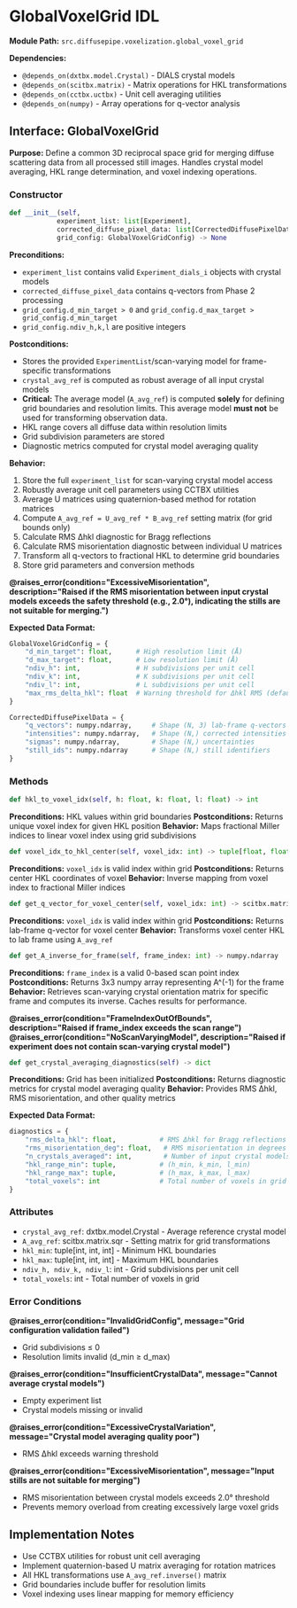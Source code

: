 # GlobalVoxelGrid IDL

**Module Path:** `src.diffusepipe.voxelization.global_voxel_grid`

**Dependencies:** 
- `@depends_on(dxtbx.model.Crystal)` - DIALS crystal models
- `@depends_on(scitbx.matrix)` - Matrix operations for HKL transformations
- `@depends_on(cctbx.uctbx)` - Unit cell averaging utilities
- `@depends_on(numpy)` - Array operations for q-vector analysis

## Interface: GlobalVoxelGrid

**Purpose:** Define a common 3D reciprocal space grid for merging diffuse scattering data from all processed still images. Handles crystal model averaging, HKL range determination, and voxel indexing operations.

### Constructor

```python
def __init__(self, 
            experiment_list: list[Experiment], 
            corrected_diffuse_pixel_data: list[CorrectedDiffusePixelData],
            grid_config: GlobalVoxelGridConfig) -> None
```

**Preconditions:**
- `experiment_list` contains valid `Experiment_dials_i` objects with crystal models
- `corrected_diffuse_pixel_data` contains q-vectors from Phase 2 processing
- `grid_config.d_min_target > 0` and `grid_config.d_max_target > grid_config.d_min_target`
- `grid_config.ndiv_h,k,l` are positive integers

**Postconditions:**
- Stores the provided `ExperimentList`/scan-varying model for frame-specific transformations
- `crystal_avg_ref` is computed as robust average of all input crystal models  
- **Critical:** The average model (`A_avg_ref`) is computed **solely** for defining grid boundaries and resolution limits. This average model **must not** be used for transforming observation data.
- HKL range covers all diffuse data within resolution limits
- Grid subdivision parameters are stored
- Diagnostic metrics computed for crystal model averaging quality

**Behavior:**
1. Store the full `experiment_list` for scan-varying crystal model access
2. Robustly average unit cell parameters using CCTBX utilities
3. Average U matrices using quaternion-based method for rotation matrices  
4. Compute `A_avg_ref = U_avg_ref * B_avg_ref` setting matrix (for grid bounds only)
5. Calculate RMS Δhkl diagnostic for Bragg reflections
6. Calculate RMS misorientation diagnostic between individual U matrices
7. Transform all q-vectors to fractional HKL to determine grid boundaries
8. Store grid parameters and conversion methods

**@raises_error(condition="ExcessiveMisorientation", description="Raised if the RMS misorientation between input crystal models exceeds the safety threshold (e.g., 2.0°), indicating the stills are not suitable for merging.")**

**Expected Data Format:**
```python
GlobalVoxelGridConfig = {
    "d_min_target": float,      # High resolution limit (Å)
    "d_max_target": float,      # Low resolution limit (Å) 
    "ndiv_h": int,              # H subdivisions per unit cell
    "ndiv_k": int,              # K subdivisions per unit cell
    "ndiv_l": int,              # L subdivisions per unit cell
    "max_rms_delta_hkl": float  # Warning threshold for Δhkl RMS (default 0.1)
}

CorrectedDiffusePixelData = {
    "q_vectors": numpy.ndarray,     # Shape (N, 3) lab-frame q-vectors
    "intensities": numpy.ndarray,   # Shape (N,) corrected intensities
    "sigmas": numpy.ndarray,        # Shape (N,) uncertainties
    "still_ids": numpy.ndarray      # Shape (N,) still identifiers
}
```

### Methods

```python
def hkl_to_voxel_idx(self, h: float, k: float, l: float) -> int
```

**Preconditions:** HKL values within grid boundaries
**Postconditions:** Returns unique voxel index for given HKL position
**Behavior:** Maps fractional Miller indices to linear voxel index using grid subdivisions

```python
def voxel_idx_to_hkl_center(self, voxel_idx: int) -> tuple[float, float, float]
```

**Preconditions:** `voxel_idx` is valid index within grid
**Postconditions:** Returns center HKL coordinates of voxel
**Behavior:** Inverse mapping from voxel index to fractional Miller indices

```python  
def get_q_vector_for_voxel_center(self, voxel_idx: int) -> scitbx.matrix.col
```

**Preconditions:** `voxel_idx` is valid index within grid
**Postconditions:** Returns lab-frame q-vector for voxel center
**Behavior:** Transforms voxel center HKL to lab frame using `A_avg_ref`

```python
def get_A_inverse_for_frame(self, frame_index: int) -> numpy.ndarray
```

**Preconditions:** `frame_index` is a valid 0-based scan point index
**Postconditions:** Returns 3x3 numpy array representing A^(-1) for the frame
**Behavior:** Retrieves scan-varying crystal orientation matrix for specific frame and computes its inverse. Caches results for performance.

**@raises_error(condition="FrameIndexOutOfBounds", description="Raised if frame_index exceeds the scan range")**
**@raises_error(condition="NoScanVaryingModel", description="Raised if experiment does not contain scan-varying crystal model")**

```python
def get_crystal_averaging_diagnostics(self) -> dict
```

**Preconditions:** Grid has been initialized
**Postconditions:** Returns diagnostic metrics for crystal model averaging quality
**Behavior:** Provides RMS Δhkl, RMS misorientation, and other quality metrics

**Expected Data Format:**
```python
diagnostics = {
    "rms_delta_hkl": float,           # RMS Δhkl for Bragg reflections
    "rms_misorientation_deg": float,   # RMS misorientation in degrees
    "n_crystals_averaged": int,        # Number of input crystal models
    "hkl_range_min": tuple,           # (h_min, k_min, l_min)
    "hkl_range_max": tuple,           # (h_max, k_max, l_max)
    "total_voxels": int               # Total number of voxels in grid
}
```

### Attributes

- `crystal_avg_ref`: dxtbx.model.Crystal - Average reference crystal model
- `A_avg_ref`: scitbx.matrix.sqr - Setting matrix for grid transformations
- `hkl_min`: tuple[int, int, int] - Minimum HKL boundaries  
- `hkl_max`: tuple[int, int, int] - Maximum HKL boundaries
- `ndiv_h, ndiv_k, ndiv_l`: int - Grid subdivisions per unit cell
- `total_voxels`: int - Total number of voxels in grid

### Error Conditions

**@raises_error(condition="InvalidGridConfig", message="Grid configuration validation failed")**
- Grid subdivisions ≤ 0
- Resolution limits invalid (d_min ≥ d_max)

**@raises_error(condition="InsufficientCrystalData", message="Cannot average crystal models")**  
- Empty experiment list
- Crystal models missing or invalid

**@raises_error(condition="ExcessiveCrystalVariation", message="Crystal model averaging quality poor")**
- RMS Δhkl exceeds warning threshold

**@raises_error(condition="ExcessiveMisorientation", message="Input stills are not suitable for merging")**
- RMS misorientation between crystal models exceeds 2.0° threshold
- Prevents memory overload from creating excessively large voxel grids

## Implementation Notes

- Use CCTBX utilities for robust unit cell averaging
- Implement quaternion-based U matrix averaging for rotation matrices
- All HKL transformations use `A_avg_ref.inverse()` matrix
- Grid boundaries include buffer for resolution limits
- Voxel indexing uses linear mapping for memory efficiency